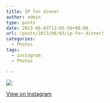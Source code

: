 ```yaml
---
title: IP for dinner
author: admin
type: posts
date: 2013-06-03T13:05:50+00:00
url: /posts/2013/06/03/ip-for-dinner/
categories:
  - Photos
tags:
  - instagram
  - Photos

---
```

<img src="https://lobban.org/wordpress//HLIC/e7dbd205a5a4ee46c074b02ddcb40bf7.jpg" class="instagram-image" />

<p class="view-instagram">
  <a href="http://instagram.com/p/aGQz_JKlky/">View on Instagram</a>
</p>